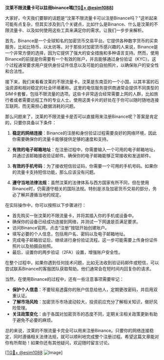 **汶莱不限流量卡可以註冊binance嗎[[TG💪+ @esim1088](https://t.me/s/esim1088)]**

大家好，今天我们要聊的话题是“汶莱不限流量卡可以注册Binance吗？”这听起来可能有点复杂，但其实涉及到几个关键点，比如什么是Binance、什么是汶莱的不限流量卡、以及如何使用这些工具来满足你的需求。让我们一步步来解析。

首先，Binance是一个全球知名的加密货币交易平台。它提供各种数字货币的买卖服务，比如比特币、以太坊等。对于那些对加密货币感兴趣的人来说，Binance是一个非常方便的选择，因为它提供了强大的安全措施和多种语言支持。然而，使用Binance的前提是你需要有一个有效的账户，并且能够通过身份验证（KYC）。这个过程通常要求用户提供身份证件信息以及可能的自拍照片，以确保账户的安全性和合法性。

接下来，我们来看看汶莱的不限流量卡。汶莱是东南亚的一个小国，以其丰富的石油资源和相对稳定的社会环境著称。这里的电信服务提供商通常会提供不同类型的SIM卡套餐，包括不限流量的选项。这些卡非常适合经常需要上网的人群，比如旅行者或者需要远程工作的专业人士。使用这类卡片的好处在于你可以随时随地连接互联网，而无需担心数据消耗的问题。

那么问题来了，汶莱的不限流量卡是否可以直接用来注册Binance呢？答案是肯定的，只要你具备以下条件：

1. **稳定的网络连接**：Binance的注册和身份验证过程需要良好的网络环境，因此你需要确保你的流量卡能够提供足够的速度和支持。
   
2. **有效的电子邮箱地址**：在注册过程中，你需要输入一个可用的电子邮箱地址，并通过该邮箱接收验证邮件。确保你的电子邮箱能够正常接收和发送邮件。

3. **有效的手机号码**：为了接收短信验证码，你需要一个可用的手机号码。如果你的流量卡支持短信功能，那么应该没有问题。

4. **遵守当地法律法规**：虽然汶莱的法律体系与西方国家有所不同，但在使用Binance时，仍需遵守相关的国际法规。特别是涉及加密货币交易的部分，务必了解并遵循当地的规定。

在实际操作中，你可以按照以下步骤进行：

- 首先购买一张汶莱的不限流量卡，并将其插入你的手机或设备中。
- 确保你的设备已经成功连接到网络，并测试一下网速是否满足要求。
- 访问Binance官网，点击“注册”按钮开始创建账户。
- 填写必要的个人信息，包括用户名、密码以及电子邮箱地址。
- 完成电子邮箱验证后，继续进行身份验证流程。这一步可能需要上传身份证件照片以及拍摄自拍照。
- 最后，设置你的两步验证（2FA）设置，增强账户安全性。

在整个过程中，如果你遇到任何技术问题，比如无法收到验证码邮件或短信，可以尝试联系Binance的客服团队获取帮助。他们通常会在短时间内回复你的请求。

当然，在使用Binance的过程中，还有一些注意事项需要牢记：

- **保护个人信息**：不要轻易透露你的账户信息给他人，定期更改密码，并启用双重认证。
- **了解市场风险**：加密货币市场波动较大，投资前应充分了解相关知识，做好风险管理。
- **关注政策变化**：由于各国对加密货币的态度不同，定期关注相关政策更新有助于避免不必要的麻烦。

总的来说，汶莱的不限流量卡完全可以用来注册Binance。只要你的网络连接稳定，同时遵循相关法律法规，就可以顺利地完成整个注册过程。希望这篇文章能对你有所帮助！如果你还有其他疑问，欢迎随时留言讨论。

[[TG💪+ @esim1088](https://t.me/s/esim1088) ![Image](https://i.postimg.cc/4NQfJmqS/Snipaste-2025-05-13-00-14-12.png)]